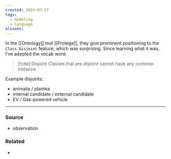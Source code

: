 ```yaml
---
created: 2024-03-17
tags:
  - modeling
  - language
aliases:
---
```

In the [[Ontology]] tool  [[Protege]], they give prominent positioning to the `Class Disjoint` feature, which was surprising. Since learning what it was, I've adopted the vocab word.

> [!cite] Disjoint
> Classes that are *disjoint* cannot have any common instance

Example disjoints:
- animalia / plantea
- internal candidate / external candidate
- EV / Gas-powered vehicle 

****
### Source
- observation
### Related
- 